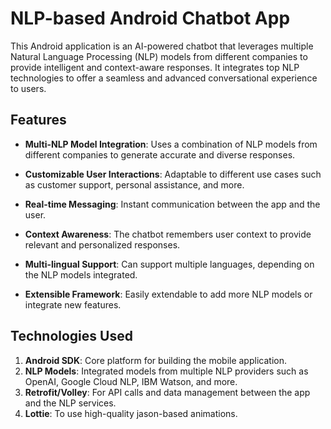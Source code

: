 # NLP-based Android Chatbot App
This Android application is an AI-powered chatbot that leverages multiple Natural Language Processing (NLP) models from different companies to provide intelligent and context-aware responses. It integrates top NLP technologies to offer a seamless and advanced conversational experience to users.

## Features
* **Multi-NLP Model Integration**: Uses a combination of NLP models from different companies to generate accurate and diverse responses.
   
* **Customizable User Interactions**: Adaptable to different use cases such as customer support, personal assistance, and more.
   
* **Real-time Messaging**: Instant communication between the app and the user.
   
* **Context Awareness**: The chatbot remembers user context to provide relevant and personalized responses.

* **Multi-lingual Support**: Can support multiple languages, depending on the NLP models integrated.
    
* **Extensible Framework**: Easily extendable to add more NLP models or integrate new features.
   
## Technologies Used
1. **Android SDK**: Core platform for building the mobile application.
2. **NLP Models**: Integrated models from multiple NLP providers such as OpenAI, Google Cloud NLP, IBM Watson, and more.
3. **Retrofit/Volley**: For API calls and data management between the app and the NLP services.
4. **Lottie**: To use high-quality jason-based animations.

